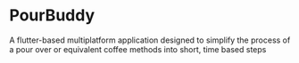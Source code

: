 # PourBuddy
A flutter-based multiplatform application designed to simplify the process of a pour over or equivalent coffee methods into short, time based steps
